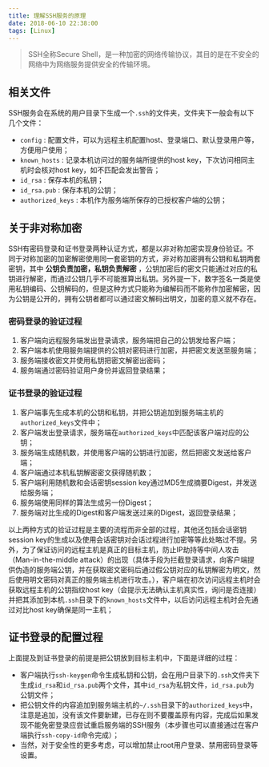 ```yaml
---
title: 理解SSH服务的原理
date: 2018-06-10 22:38:00
tags: [Linux]
---
```


> SSH全称Secure Shell，是一种加密的网络传输协议，其目的是在不安全的网络中为网络服务提供安全的传输环境。

## 相关文件

SSH服务会在系统的用户目录下生成一个`.ssh`的文件夹，文件夹下一般会有以下几个文件：

- `config` : 配置文件，可以为远程主机配置host、登录端口、默认登录用户等，方便用户使用；
- `known_hosts` : 记录本机访问过的服务端所提供的host key，下次访问相同主机时会核对host key，如不匹配会发出警告；
- `id_rsa` : 保存本机的私钥；
- `id_rsa.pub` : 保存本机的公钥；
- `authorized_keys` : 本机作为服务端所保存的已授权客户端的公钥；

## 关于非对称加密

SSH有密码登录和证书登录两种认证方式，都是以非对称加密实现身份验证。不同于对称加密的加密解密使用同一套密钥的方式，非对称加密拥有公钥和私钥两套密钥，其中 __公钥负责加密，私钥负责解密__ ，公钥加密后的密文只能通过对应的私钥进行解密，而通过公钥几乎不可能推算出私钥。另外提一下，数字签名一类是使用私钥编码、公钥解码的，但是这种方式只能称为编解码而不能称作加密解密，因为公钥是公开的，拥有公钥者都可以通过密文解码出明文，加密的意义就不存在。

### 密码登录的验证过程

1. 客户端向远程服务端发出登录请求，服务端把自己的公钥发给客户端；
2. 客户端本机使用服务端提供的公钥对密码进行加密，并把密文发送至服务端；
3. 服务端接收密文并使用私钥把密文解密出密码；
4. 服务端通过密码验证用户身份并返回登录结果；

### 证书登录的验证过程

1. 客户端事先生成本机的公钥和私钥，并把公钥追加到服务端主机的`authorized_keys`文件中；
2. 客户端发出登录请求，服务端在`authorized_keys`中匹配该客户端对应的公钥；
3. 服务端生成随机数，并使用客户端的公钥进行加密，然后把密文发送给客户端；
4. 客户端通过本机私钥解密密文获得随机数；
5. 客户端利用随机数和会话密钥session key通过MD5生成摘要Digest，并发送给服务端；
6. 服务端使用同样的算法生成另一份Digest；
7. 服务端对比生成的Digest和客户端发送过来的Digest，返回登录结果；

以上两种方式的验证过程是主要的流程而非全部的过程，其他还包括会话密钥session key的生成以及使用会话密钥对会话过程进行加密等等此处略过不提。另外，为了保证访问的远程主机是真正的目标主机，防止IP劫持等中间人攻击（Man-in-the-middle attack）的出现（具体手段为拦截登录请求，向客户端提供伪造的服务端公钥，并在获取密文密码后通过假公钥对应的私钥解密为明文，然后使用明文密码对真正的服务端主机进行攻击。），客户端在初次访问远程主机时会获取远程主机的公钥指纹host key（会提示无法确认主机真实性，询问是否连接）并把其添加到本机`.ssh`目录下的`known_hosts`文件中，以后访问远程主机时会先通过对比host key确保是同一主机；

## 证书登录的配置过程

上面提及到证书登录的前提是把公钥放到目标主机中，下面是详细的过程：

- 客户端执行`ssh-keygen`命令生成私钥和公钥，会在用户目录下的`.ssh`文件夹下生成`id_rsa`和`id_rsa.pub`两个文件，其中`id_rsa`为私钥文件，`id_rsa.pub`为公钥文件；
- 把公钥文件的内容追加到服务端主机的`~/.ssh`目录下的`authorized_keys`中，注意是追加，没有该文件要新建，已存在则不要覆盖原有内容，完成后如果发现不能免密登录应尝试重启服务端的SSH服务（本步骤也可以直接通过在客户端执行`ssh-copy-id`命令完成）；
- 当然，对于安全性的更多考虑，可以增加禁止root用户登录、禁用密码登录等设置。
